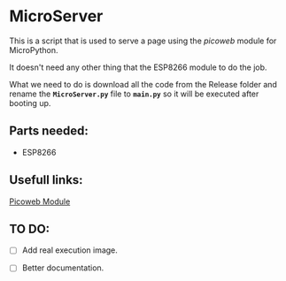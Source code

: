 # MicroServer
This is a script that is used to serve a page using the *picoweb* module for MicroPython.

It doesn't need any other thing that the ESP8266 module to do the job.

What we need to do is download all the code from the Release folder and rename the **`MicroServer.py`** file to **`main.py`** so it will be executed after booting up.


## Parts needed:

  * ESP8266

## Usefull links:

[Picoweb Module](https://github.com/pfalcon/picoweb)

## TO DO:

- [ ] Add real execution image.

- [ ] Better documentation.
